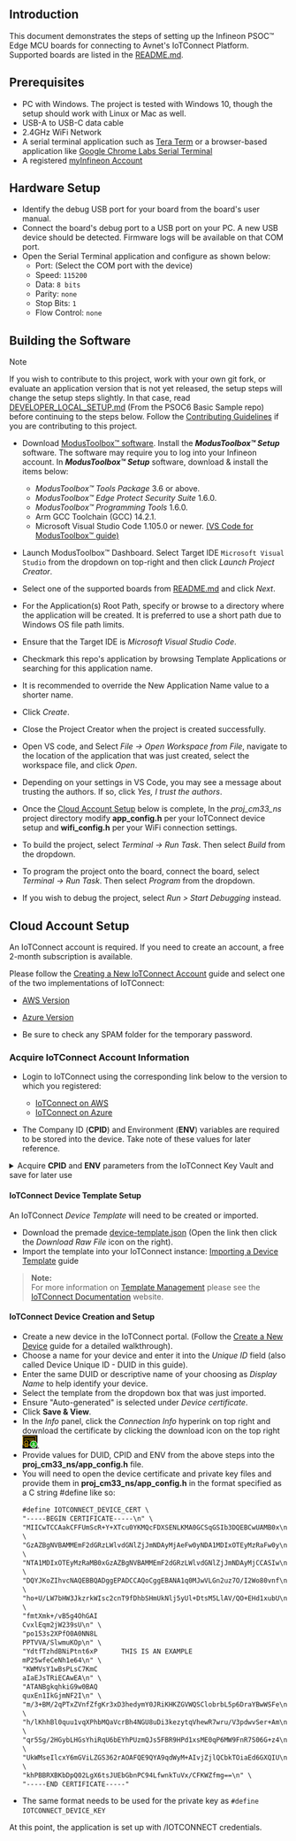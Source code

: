 ## Introduction

This document demonstrates the steps of setting up the Infineon  PSOC™ Edge MCU boards
for connecting to Avnet's IoTConnect Platform. Supported boards are listed in 
the [README.md](README.md).

## Prerequisites
* PC with Windows. The project is tested with Windows 10, though the setup should work with Linux or Mac as well.
* USB-A to USB-C data cable
* 2.4GHz WiFi Network
* A serial terminal application such as [Tera Term](https://ttssh2.osdn.jp/index.html.en) or a browser-based application like [Google Chrome Labs Serial Terminal](https://googlechromelabs.github.io/serial-terminal/)
* A registered [myInfineon Account](https://www.infineon.com/sec/login)

## Hardware Setup
* Identify the debug USB port for your board from the board's user manual.
* Connect the board's debug port to a USB port on your PC. A new USB device should be detected.
Firmware logs will be available on that COM port.
* Open the Serial Terminal application and configure as shown below:
  * Port: (Select the COM port with the device)
  * Speed: `115200`
  * Data: `8 bits`
  * Parity: `none`
  * Stop Bits: `1`
  * Flow Control: `none`
  
## Building the Software

> [!NOTE]
> If you wish to contribute to this project, work with your own git fork,
> or evaluate an application version that is not yet released, the setup steps will change 
> the setup steps slightly.
> In that case, read [DEVELOPER_LOCAL_SETUP.md](https://github.com/avnet-iotconnect/avnet-iotc-mtb-basic-example/blob/main/DEVELOPER_LOCAL_SETUP.md)
> (From the PSOC6 Basic Sample repo)
> before continuing to the steps below.
> Follow the [Contributing Guidelines](https://github.com/avnet-iotconnect/iotc-c-lib/blob/master/CONTRIBUTING.md) 
> if you are contributing to this project.

- Download [ModusToolbox&trade; software](https://www.infineon.com/cms/en/design-support/tools/sdk/modustoolbox-software/). Install the ***ModusToolbox&trade; Setup*** software. The software may require you to log into your Infineon account. In ***ModusToolbox&trade; Setup*** software, download & install the items below:
  - *ModusToolbox&trade; Tools Package* 3.6 or above.
  - *ModusToolbox&trade; Edge Protect Security Suite* 1.6.0.
  - *ModusToolbox&trade; Programming Tools* 1.6.0.
  - Arm GCC Toolchain (GCC) 14.2.1.
  - Microsoft Visual Studio Code 1.105.0 or newer. [(VS Code for ModusToolbox&trade; guide)](https://www.infineon.com/assets/row/public/documents/30/44/infineon-visual-studio-code-user-guide-usermanual-en.pdf?fileId=8ac78c8c92416ca50192787be52923b2)


- Launch ModusToolbox&trade; Dashboard. Select Target IDE `Microsoft Visual Studio` 
from the dropdown on top-right and then click *Launch Project Creator*.
- Select one of the supported boards from [README.md](README.md) and click *Next*.
- For the Application(s) Root Path, specify or browse to a directory where the application will be created.
It is preferred to use a short path due to Windows OS file path limits.
- Ensure that the Target IDE is *Microsoft Visual Studio Code*.
- Checkmark this repo's application by browsing Template Applications or searching for this application name.
- It is recommended to override the New Application Name value to a shorter name.
- Click *Create*.
- Close the Project Creator when the project is created successfully.
- Open VS code, and Select *File -> Open Workspace from File*, navigate to the location of the application that was just
created, select the workspace file, and click *Open*.
- Depending on your settings in VS Code, you may see a message about trusting the authors. 
If so, click *Yes, I trust the authors*.

- Once the [Cloud Account Setup](#cloud-account-setup) below is complete,
In the *proj_cm33_ns* project directory modify **app_config.h** per your
IoTConnect device setup and **wifi_config.h** per your WiFi connection settings.

- To build the project, select *Terminal -> Run Task*. Then select *Build* from the dropdown.
- To program the project onto the board, connect the board, 
select *Terminal -> Run Task*. Then select *Program* from the dropdown.
- If you wish to debug the project, select *Run > Start Debugging* instead.


## Cloud Account Setup
An IoTConnect account is required.  If you need to create an account, a free 2-month subscription is available.

Please follow the 
[Creating a New IoTConnect Account](https://github.com/avnet-iotconnect/avnet-iotconnect.github.io/blob/main/documentation/iotconnect/subscription/subscription.md)
guide and select one of the two implementations of IoTConnect: 
* [AWS Version](https://subscription.iotconnect.io/subscribe?cloud=aws)  
* [Azure Version](https://subscription.iotconnect.io/subscribe?cloud=azure)  

* Be sure to check any SPAM folder for the temporary password.

### Acquire IoTConnect Account Information

* Login to IoTConnect using the corresponding link below to the version to which you registered:  
    * [IoTConnect on AWS](https://console.iotconnect.io) 
    * [IoTConnect on Azure](https://portal.iotconnect.io)

* The Company ID (**CPID**) and Environment (**ENV**) variables are required to be stored into the device. Take note of these values for later reference.
<details><summary>Acquire <b>CPID</b> and <b>ENV</b> parameters from the IoTConnect Key Vault and save for later use</summary>
<img style="width:75%; height:auto" src="https://github.com/avnet-iotconnect/avnet-iotconnect.github.io/blob/bbdc9f363831ba607f40805244cbdfd08c887e78/assets/cpid_and_env.png"/>
</details>


#### IoTConnect Device Template Setup

An IoTConnect *Device Template* will need to be created or imported.
* Download the premade [device-template.json](files/device-template.json) 
(Open the link then click the *Download Raw File* icon on the right).
* Import the template into your IoTConnect instance:  [Importing a Device Template](https://github.com/avnet-iotconnect/avnet-iotconnect.github.io/blob/main/documentation/iotconnect/import_device_template.md) guide  
> **Note:**  
> For more information on [Template Management](https://docs.iotconnect.io/iotconnect/concepts/cloud-template/) please see the [IoTConnect Documentation](https://iotconnect.io) website.

#### IoTConnect Device Creation and Setup

* Create a new device in the IoTConnect portal. (Follow the [Create a New Device](https://github.com/avnet-iotconnect/avnet-iotconnect.github.io/blob/main/documentation/iotconnect/create_new_device.md) guide for a detailed walkthrough).
* Choose a name for your device and enter it into the *Unique ID* field (also called Device Unique ID - DUID in this guide).
* Enter the same DUID or descriptive name of your choosing as *Display Name* to help identify your device.
* Select the template from the dropdown box that was just imported.
* Ensure "Auto-generated" is selected under *Device certificate*.
* Click **Save & View**.
* In the *Info* panel, click the *Connection Info* hyperink on top right and 
download the certificate by clicking the download icon on the top right
![download-cert.png](media/download-cert.png).
* Provide values for DUID, CPID and ENV from the above steps into the **proj_cm33_ns/app_config.h** file.
* You will need to open the device certificate and private key files and 
provide them in **proj_cm33_ns/app_config.h** in the format specified as a C string #define like so:
  ```
  #define IOTCONNECT_DEVICE_CERT \
  "-----BEGIN CERTIFICATE-----\n" \
  "MIICwTCCAakCFFUmScR+Y+XTcu0YKMQcFDXSENLKMA0GCSqGSIb3DQEBCwUAMB0x\n" \
  "GzAZBgNVBAMMEmF2dGRzLWlvdGNlZjJmNDAyMjAeFw0yNDA1MDIxOTEyMzRaFw0y\n" \
  "NTA1MDIxOTEyMzRaMB0xGzAZBgNVBAMMEmF2dGRzLWlvdGNlZjJmNDAyMjCCASIw\n" \
  "DQYJKoZIhvcNAQEBBQADggEPADCCAQoCggEBANA1q0MJwVLGn2uz7O/I2Wo80vnf\n" \
  "ho+U/LW7bHW3JkzrkWIsc2cnT9fDhbSHmUkNlj5yUl+DtsM5LlAV/QO+EHd1xubU\n" \
  "fmtXmk+/vB5g4OhGAI                               CvxlEqm2jW239sU\n" \
  "po153s2XPfO0A0NN8L                               PPTVVA/SlwmuKOp\n" \
  "YdtfTzhdBNiPtnt6xP      THIS IS AN EXAMPLE       mP25wfeCeNh1e64\n" \
  "KWMVsY1wBsPLsC7KmC                               aIaEJsTRiECAwEA\n" \
  "ATANBgkqhkiG9w0BAQ                               quxEn1IkGjmNF2I\n" \
  "m/3+BM/2qPTxZVnfZfgKr3xD3hedymY0JRiKHKZGVWQSClobrbL5p6DraYBwWSFe\n" \
  "h/lKhhBl0quu1vqXPhbMQaVcrBh4NGU8uDi3kezytqVhewR7wru/V3pdwvSer+Am\n" \
  "qr5Sg/2HGybLHGsYhiRqU6bEYhPUzmQJs5FBR9HPd1xsME0qP6MW9FnR7S06G+z4\n" \
  "UkWMseIlcxY6mGViLZGS362rAOAFQE9QYA9qdWyM+AIvjZjlQCbkTOiaEd6GXQIU\n" \
  "khPBBRXBKbDpQ02LgX6tsJUEbGbnPC94LfwnkTuVx/CFKWZfmg==\n" \
  "-----END CERTIFICATE-----"
  ```
* The same format needs to be used for the private key as `#define IOTCONNECT_DEVICE_KEY`

At this point, the application is set up with /IOTCONNECT credentials.
